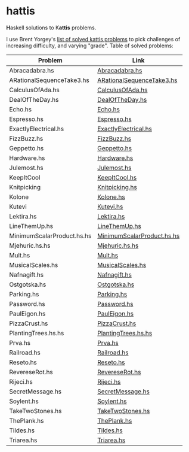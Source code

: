 # hattis

**H**askell solutions to K**attis** problems.

I use Brent Yorgey's [list of solved kattis problems](http://ozark.hendrix.edu/~yorgey/kattis.html) to pick challenges of increasing difficulty, and varying "grade".
Table of solved problems:

| Problem                    | Link                                                           |
|----------------------------|----------------------------------------------------------------|
| Abracadabra.hs             | [Abracadabra.hs](./src/Abracadabra.hs)                         |
| ARationalSequenceTake3.hs  | [ARationalSequenceTake3.hs](./src/ARationalSequenceTake3.hs)   |
| CalculusOfAda.hs           | [CalculusOfAda.hs](./src/CalculusOfAda.hs)                     |
| DealOfTheDay.hs            | [DealOfTheDay.hs](./src/DealOfTheDay.hs)                       |
| Echo.hs                    | [Echo.hs](./src/Echo.hs)                                       |
| Espresso.hs                | [Espresso.hs](./src/Espresso.hs)                               |
| ExactlyElectrical.hs       | [ExactlyElectrical.hs](./src/ExactlyElectrical.hs)             |
| FizzBuzz.hs                | [FizzBuzz.hs](./src/FizzBuzz.hs)                               |
| Geppetto.hs                | [Geppetto.hs](./src/Geppetto.hs)                               |
| Hardware.hs                | [Hardware.hs](./src/Hardware.hs)                               |
| Julemost.hs                | [Julemost.hs](./src/Julemost.hs)                               |
| KeepItCool                 | [KeepItCool.hs](./src/KeepItCool.hs)                           |
| Knitpicking                | [Knitpicking.hs](./src/Knitpicking.hs)                         |
| Kolone                     | [Kolone.hs](./src/Kolone.hs)                                   |
| Kutevi                     | [Kutevi.hs](./src/Kutevi.hs)                                   |
| Lektira.hs                 | [Lektira.hs](./src/Lektira.hs)                                 |
| LineThemUp.hs              | [LineThemUp.hs](./src/LineThemUp.hs)                           |
| MinimumScalarProduct.hs.hs | [MinimumScalarProduct.hs.hs](./src/MinimumScalarProduct.hs.hs) |
| Mjehuric.hs.hs             | [Mjehuric.hs.hs](./src/Mjehuric.hs.hs)                         |
| Mult.hs                    | [Mult.hs](./src/Mult.hs)                                       |
| MusicalScales.hs           | [MusicalScales.hs](./src/MusicalScales.hs)                     |
| Nafnagift.hs               | [Nafnagift.hs](./src/Nafnagift.hs)                             |
| Ostgotska.hs               | [Ostgotska.hs](./src/Ostgotska.hs)                             |
| Parking.hs                 | [Parking.hs](./src/Parking.hs)                                 |
| Password.hs                | [Password.hs](./src/Password.hs)                               |
| PaulEigon.hs               | [PaulEigon.hs](./src/PaulEigon.hs)                             |
| PizzaCrust.hs              | [PizzaCrust.hs](./src/PizzaCrust.hs)                           |
| PlantingTrees.hs.hs              | [PlantingTrees.hs.hs](./src/PlantingTrees.hs.hs)                           |
| Prva.hs                    | [Prva.hs](./src/Prva.hs)                                       |
| Railroad.hs                | [Railroad.hs](./src/Railroad.hs)                               |
| Reseto.hs                  | [Reseto.hs](./src/Reseto.hs)                                   |
| RevereseRot.hs             | [RevereseRot.hs](./src/RevereseRot.hs)                         |
| Rijeci.hs                  | [Rijeci.hs](./src/Rijeci.hs)                                   |
| SecretMessage.hs           | [SecretMessage.hs](./src/SecretMessage.hs)                     |
| Soylent.hs                 | [Soylent.hs](./src/Soylent.hs)                                 |
| TakeTwoStones.hs           | [TakeTwoStones.hs](./src/TakeTwoStones.hs)                     |
| ThePlank.hs                | [ThePlank.hs](./src/ThePlank.hs)                               |
| Tildes.hs                  | [Tildes.hs](./src/Tildes.hs)                                   |
| Triarea.hs                 | [Triarea.hs](./src/Triarea.hs)                                 |
